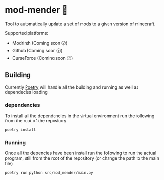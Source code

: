 # mod-mender 🔨

Tool to automatically update a set of mods to a given version of minecraft.

Supported platforms:
- Modrinth (Coming soon 🕝)
- Github (Coming soon 🕝)
- CurseForce (Coming soon 🕝)

## Building

Currently [Poetry](https://python-poetry.org/) will handle all the building and running as well as dependecies loading

### dependencies

To install all the dependencies in the virtual environment run the following from the root of the repository
```bash
poetry install
```

### Running

Once all the depencies have been install run the following to run the actual program, still from the root of the repository (or change the path to the main file)
```bash
poetry run python src/mod_mender/main.py
```
